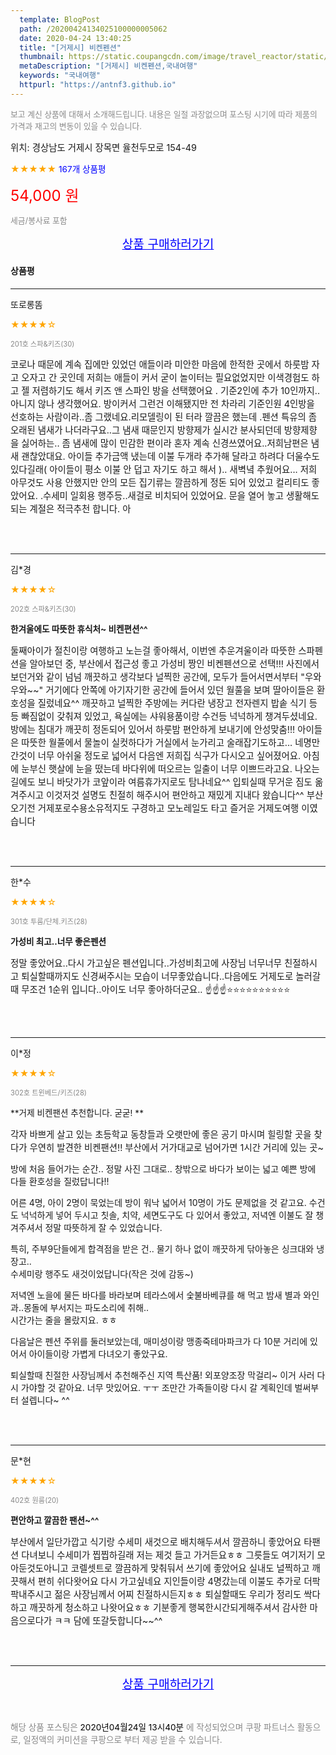 ```yaml
---
  template: BlogPost
  path: /20200424134025100000005062
  date: 2020-04-24 13:40:25
  title: "[거제시] 비켄펜션"
  thumbnail: https://static.coupangcdn.com/image/travel_reactor/static/booking/image/pension/ddnayo/43a2d6e2-180b-430f-9ce6-62ad528258fd.jpg
  metaDescription: "[거제시] 비켄펜션,국내여행"
  keywords: "국내여행"
  httpurl: "https://antnf3.github.io"
---
```

  
<span style="color: #888;font-size:0.8rem">보고 계신 상품에 대해서 소개해드립니다.
내용은 일절 과장없으며 포스팅 시기에 따라 제품의 가격과 재고의 변동이 있을 수 있습니다.</span>
  
<span style="font-size: 0.9rem;">위치: 경상남도 거제시 장목면 율천두모로 154-49</span>
  
<span style="color: orange;">★★★★★</span> <span style="color: blue;font-size: 0.85rem;">167개 상품평</span>
  
<span style="color: red;font-size: 1.5rem;">54,000 원</span>
  
<span style="color: #888;font-size:0.8rem">세금/봉사료 포함</span>





<p align="center"><a href="http://me2.do/FLSQwgUv" style="font-size: 1.2rem; color: blue;">상품 구매하러가기</a></p>

#### 상품평
  
---
  
또로롱똠
    
<span style="color: orange;">★★★★☆</span>
    
<span style="color: #888;font-size:0.7rem">201호 스파&키즈(30)</span>
    

    
<span style="font-size: 0.9rem;">코로나 때문에 계속 집에만 있었던 애들이라 미안한 마음에 한적한 곳에서 하룻밤 자고 오자고 간 곳인데 저희는 애들이 커서 굳이 놀이터는 필요없었지만  이색경험도 하고 젤 저렴하기도 해서 키즈 앤 스파인 방을 선택했어요 .   기준2인에 추가 10인까지.. 아니지 않나 생각했어요. 방이커서 그런건 이해됐지만 전 차라리 기준인원 4인방을 선호하는 사람이라..좀 그랬네요.리모델링이 된 터라 깔끔은 했는데 .펜션 특유의 좀 오래된 냄새가 나더라구요..그 냄새 때문인지 방향제가 실시간 분사되던데 방향제향을 싫어하는.. 좀 냄새에 많이 민감한 편이라 혼자 계속 신경쓰였어요..저희남편은 냄새 괜찮았대요. 아이들 추가금액 냈는데 이불 두개라 추가해 달라고 하려다 더울수도 있다길래( 아이들이 평소 이불 안 덥고 자기도 하고 해서 )..  새벽녘 추웠어요...
저희 아무것도 사용 안했지만 안의 모든 집기류는 깔끔하게 정돈 되어 있었고 컬리티도 좋았어요. .수세미 일회용 행주등..새걸로 비치되어 있었어요.
문을 열어 놓고 생활해도 되는 계절은 적극추천 합니다. 아</span>
    
<br>
<br>

---
  
김*경
    
<span style="color: orange;">★★★★☆</span>
    
<span style="color: #888;font-size:0.7rem">202호 스파&키즈(30)</span>
    
<span style="font-size:0.85rem">**한겨울에도 따뜻한 휴식처~ 비켄편션^^**</span>
    
<span style="font-size: 0.9rem;">둘째아이가 절친이랑 여행하고 노는걸 좋아해서, 이번엔 추운겨울이라  따뜻한 스파펜션을 알아보던 중, 부산에서 접근성 좋고 가성비 짱인 비켄펜션으로 선택!!!                                                                                                      사진에서 보던거와 같이 넘넘 깨끗하고 생각보다 널찍한 공간에, 모두가 들어서면서부터    "우와우와~~"  거기에다 안쪽에 아기자기한 공간에  들어서 있던 월풀을 보며 딸아이들은 환호성을 질렀네요^^                                                                              깨끗하고 널찍한 주방에는 커다란 냉장고 전자렌지 밥솥 식기 등등 빠짐없이 갖춰져 있었고, 욕실에는 샤워용품이랑 수건등 넉넉하게 챙겨두셨네요.                                                                                                방에는 침대가 깨끗히 정돈되어 있어서 하룻밤 편안하게 보내기에 안성맞춤!!!                                                                                     아이들은 따뜻한 월풀에서 물놀이 실컷하다가 거실에서 눈가리고 술래잡기도하고... 네명만 간것이 너무 아쉬울 정도로 넓어서                       다음엔 저희집 식구가 다시오고 싶어졌어요.                                                            아침에 눈부신 햇살에 눈을 떴는데 바다위에 떠오르는 일출이 너무 이쁘드라고요.  나오는길에도 보니 바닷가가 코앞이라 여름휴가지로도 탐나네요^^                                                                                                       입퇴실때 무거운 짐도 옮겨주시고 이것저것 설명도 친절히 해주시어 편안하고 재밌게 지내다 왔습니다^^                                                                                                              부산오기전  거제포로수용소유적지도 구경하고 모노레일도 타고 즐거운 거제도여행 이였습니다</span>
    
<br>
<br>

---
  
한*수
    
<span style="color: orange;">★★★★☆</span>
    
<span style="color: #888;font-size:0.7rem">301호 투룸/단체.키즈(28)</span>
    
<span style="font-size:0.85rem">**가성비 최고..너무 좋은펜션**</span>
    
<span style="font-size: 0.9rem;">정말 좋았어요..다시 가고싶은 펜션입니다..가성비최고에 사장님 너무너무 친절하시고 퇴실할때까지도 신경써주시는 모습이 너무좋았습니다..다음에도 거제도로 놀러갈때 무조건 1순위 입니다..아이도 너무 좋아하더군요.. ☝️☝️☝️⭐⭐⭐⭐⭐⭐⭐⭐⭐⭐</span>
    
<br>
<br>

---
  
이*정
    
<span style="color: orange;">★★★★☆</span>
    
<span style="color: #888;font-size:0.7rem">302호 트윈베드/키즈(28)</span>
    
<span style="font-size:0.85rem">**거제 비켄팬션 추천합니다. 굳굳!  **</span>
    
<span style="font-size: 0.9rem;">각자 바쁘게 살고 있는 초등학교 동창들과 
오랫만에 좋은 공기 마시며 힐링할 곳을 찾다가 우연히 발견한 비켄팬션!! 
부산에서 거가대교로 넘어가면 1시간 거리에 있는 곳~ 

방에 처음 들어가는 순간..
정말 사진 그대로.. 창밖으로 바다가 보이는 
넓고 예쁜 방에 다들 환호성을 질렀답니다!!  

어른 4명, 아이 2명이 묵었는데 
방이 워낙 넓어서 10명이 가도 문제없을 것 같고요. 
수건도 넉넉하게 넣어 두시고 
칫솔, 치약, 세면도구도 다 있어서 좋았고, 
저녁엔 이불도 잘 챙겨주셔서 정말 따뜻하게 잘 수 있었습니다. 

특히, 주부9단들에게 합격점을 받은 건.. 
물기 하나 없이 깨끗하게 닦아놓은 싱크대와 냉장고..   
수세미랑 행주도 새것이었답니다(작은 것에 감동~)  

저녁엔 노을에 물든 바다를 바라보며 테라스에서 숯불바베큐를 해 먹고
밤새 별과 와인과..몽돌에 부서지는 파도소리에 취해..  
시간가는 줄을 몰랐지요. ㅎㅎ 

다음날은 펜션 주위를 둘러보았는데, 
매미성이랑 맹종죽테마파크가 다 10분 거리에 있어서 
아이들이랑 가볍게 다녀오기 좋았구요. 

퇴실할때 친절한 사장님께서 추천해주신 지역 특산품! 
외포양조장 막걸리~ 
이거 사러 다시 가야할 것 같아요. 
너무 맛있어요. ㅜㅜ
조만간 가족들이랑 다시 갈 계획인데 벌써부터 설렙니다~ ^^</span>
    
<br>
<br>

---
  
문*현
    
<span style="color: orange;">★★★★☆</span>
    
<span style="color: #888;font-size:0.7rem">402호 원룸(20)</span>
    
<span style="font-size:0.85rem">**편안하고 깔끔한 팬션~^^**</span>
    
<span style="font-size: 0.9rem;">부산에서 일단가깝고
식기랑 수세미 새것으로 배치해두셔서
깔끔하니 좋았어요 
타팬션 다녀보니 수세미가 찝찝하길래
저는 제것 들고 가거든요ㅎㅎ
그릇들도 여기저기 모아둔것도아니고
코렐셋트로 깔끔하게 맞춰둬서
쓰기에 좋았어요
실내도 널찍하고 깨끗해서 편히 쉬다왓어요
다시 가고싶네요
지인들이랑 4명갔는데
이불도 추가로 더팍팍내주시고
젊은 사장님께서 어찌 친절하시든지ㅎㅎ
퇴실할때도 우리가 정리도 싹다하고
깨끗하게 청소하고 나왓어요ㅎㅎ
기분좋게 행복한시간되게해주셔서
감사한 마음으로다가 ㅋㅋ
담에 또갈듯합니다~~^^</span>
    
<br>
<br>


  
---
  
<p align="center"><a href="http://me2.do/FLSQwgUv" style="font-size: 1.2rem; color: blue;">상품 구매하러가기</a></p>
  
<br>
  
<span style="font-size: 0.85rem; color: #888;">해당 상품 포스팅은 <span style="color: #000;"> 2020년04월24일 13시40분 </span> 에 작성되었으며 쿠팡 파트너스 활동으로, 일정액의 커미션을 쿠팡으로 부터 제공 받을 수 있습니다.</span>